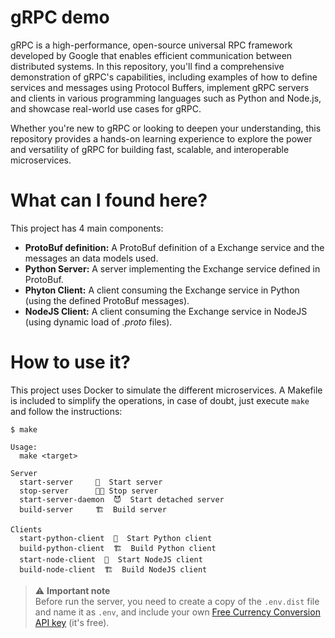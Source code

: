 # gRPC demo

gRPC is a high-performance, open-source universal RPC framework developed by Google that enables efficient communication between distributed systems. In this repository, you'll find a comprehensive demonstration of gRPC's capabilities, including examples of how to define services and messages using Protocol Buffers, implement gRPC servers and clients in various programming languages such as Python and Node.js, and showcase real-world use cases for gRPC. 

Whether you're new to gRPC or looking to deepen your understanding, this repository provides a hands-on learning experience to explore the power and versatility of gRPC for building fast, scalable, and interoperable microservices.

# What can I found here?
This project has 4 main components:

* **ProtoBuf definition:** A ProtoBuf definition of a Exchange service and the messages an data models used.
* **Python Server:** A server implementing the Exchange service defined in ProtoBuf.
* **Phyton Client:** A client consuming the Exchange service in Python (using the defined ProtoBuf messages).
* **NodeJS Client:** A client consuming the Exchange service in NodeJS (using dynamic load of _.proto_ files).

# How to use it?
This project uses Docker to simulate the different microservices. A Makefile is included to simplify the operations, in case of doubt, just execute `make` and follow the instructions:

```
$ make

Usage:
  make <target>

Server
  start-server     🚀  Start server
  stop-server      🙋🏻 Stop server
  start-server-daemon  😈  Start detached server
  build-server     🏗️  Build server

Clients
  start-python-client  🚀  Start Python client
  build-python-client  🏗️  Build Python client
  start-node-client  🚀  Start NodeJS client
  build-node-client  🏗️  Build NodeJS client
```
> ⚠️  **Important note**<br />
Before run the server, you need to create a copy of the `.env.dist` file and name it as `.env`, and include your own [Free Currency Conversion API key](https://freecurrencyapi.com/) (it's free).


